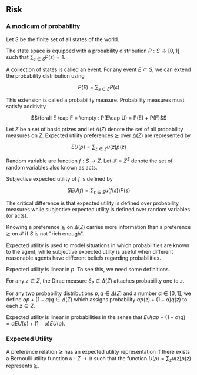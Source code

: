 ## Risk

### A modicum of probability

Let $S$ be the finite set of all states of the world. 

The state space is equipped with a probability distribution $P:S\rightarrow\left[0,1\right]$ such that $\sum_{s \in S} P\left(s\right)=1$. 

A collection of states is called an event. For any event $E \subset S$, we can extend the probability distribution using

$$P\left(E\right) = \sum_{s\in E} P\left(s\right)$$

This extension is called a probability measure. Probability measures must satisfy additivity 

$$\forall E \cap F = \empty : P(E\cap U) = P(E) + P(F)$$

Let $Z$ be a set of basic prizes and let $\Delta(Z)$ denote the set of all probability measures on $Z$. Expected utility preferences $\succsim$ over $\Delta(Z)$ are represented by

$$EU(p) = \sum_{z\in Z} u(z)p(z)$$

Random variable are function $f:S\rightarrow Z$. Let $\mathcal{F} = Z^S$ denote the set of random variables also known as acts.

Subjective expected utility of $f$ is defined by 

$$SEU(f) = \sum_{s \in S} u(f(s)) P(s)$$

The critical difference is that expected utility is defined over probability measures while subjective expected utility is defined over random variables (or acts).

Knowing a preference $\succsim$ on $\Delta(Z)$ carries more information than a preference $\succsim$ on $\mathcal{F}$ if $S$ is not "rich enough".

Expected utility is used to model situations in which probabilities are known to the agent, while subjective expected utilty is useful when different reasonable agents have different beliefs regarding probabilities. 

Expected utility is linear in $p$. To see this, we need some definitions. 

For any $z \in Z$, the Dirac measure $\delta_z \in \Delta(Z)$ attaches probability one to $z$.

For any two probability distributions $p,q \in \Delta(Z)$ and a number $\alpha \in \left[0,1\right]$, we define $\alpha p + (1 - \alpha) q \in \Delta(Z)$ which assigns probability $\alpha p(z) + (1 - \alpha) q(z)$ to each $z \in Z$.

Expected utility is linear in probabilities in the sense that $EU(\alpha p + (1 - \alpha) q)=\alpha EU(p) + (1 - \alpha) EU(q)$.

### Expected Utility 

A preference relation $\succsim$ has an expected utility representation if there exists a Bernoulli utility function $u:Z\rightarrow \mathbb{R}$ such that the function $U(p)=\sum_{z} u(z) p(z)$ represents $\succsim$.



